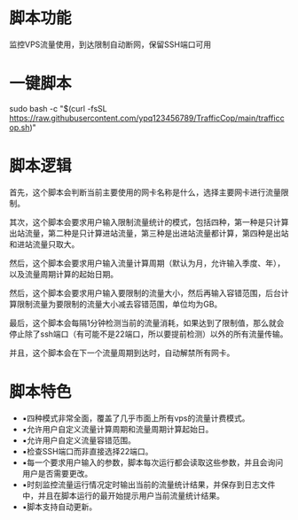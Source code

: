 # 脚本功能
监控VPS流量使用，到达限制自动断网，保留SSH端口可用
# 一键脚本
sudo bash -c "$(curl -fsSL https://raw.githubusercontent.com/ypq123456789/TrafficCop/main/trafficcop.sh)"
# 脚本逻辑
首先，这个脚本会判断当前主要使用的网卡名称是什么，选择主要网卡进行流量限制。

其次，这个脚本会要求用户输入限制流量统计的模式，包括四种，第一种是只计算出站流量，第二种是只计算进站流量，第三种是出进站流量都计算，第四种是出站和进站流量只取大。

然后，这个脚本会要求用户输入流量计算周期（默认为月，允许输入季度、年），以及流量周期计算的起始日期。

然后，这个脚本会要求用户输入要限制的流量大小，然后再输入容错范围，后台计算限制流量为要限制的流量大小减去容错范围，单位均为GB。

最后，这个脚本会每隔1分钟检测当前的流量消耗，如果达到了限制值，那么就会停止除了ssh端口（有可能不是22端口，所以要提前检测）以外的所有流量传输。

并且，这个脚本会在下一个流量周期到达时，自动解禁所有网卡。
# 脚本特色
- ▪️四种模式非常全面，覆盖了几乎市面上所有vps的流量计费模式。
- ▪️允许用户自定义流量计算周期和流量周期计算起始日。
- ▪️允许用户自定义流量容错范围。
- ▪️检查SSH端口而非直接选择22端口。
- ▪️每一个要求用户输入的参数，脚本每次运行都会读取这些参数，并且会询问用户是否需要更改。
- ▪️时刻监控流量运行情况定时输出当前的流量统计结果，并保存到日志文件中，并且在脚本运行的最开始提示用户当前流量统计结果。
- ▪️脚本支持自动更新。

